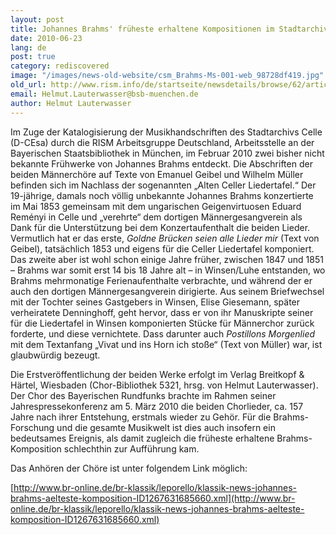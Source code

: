 ```yaml
---
layout: post
title: Johannes Brahms' früheste erhaltene Kompositionen im Stadtarchiv Celle entdeckt
date: 2010-06-23
lang: de
post: true
category: rediscovered
image: "/images/news-old-website/csm_Brahms-Ms-001-web_98728df419.jpg"
old_url: http://www.rism.info/de/startseite/newsdetails/browse/62/article/64/two-previously-unknown-works-by-johannes-brahms-discovered.html
email: Helmut.Lauterwasser@bsb-muenchen.de
author: Helmut Lauterwasser
---
```



Im Zuge der Katalogisierung der Musikhandschriften des Stadtarchivs Celle (D-CEsa) durch die RISM Arbeitsgruppe Deutschland, Arbeitsstelle an der Bayerischen Staatsbibliothek in München, im Februar 2010 zwei bisher nicht bekannte Frühwerke von Johannes Brahms entdeckt. Die Abschriften der beiden Männerchöre auf Texte von Emanuel Geibel und Wilhelm Müller befinden sich im Nachlass der sogenannten „Alten Celler Liedertafel.“ Der 19-jährige, damals noch völlig unbekannte Johannes Brahms konzertierte im Mai 1853 gemeinsam mit dem ungarischen Geigenvirtuosen Eduard Reményi in Celle und „verehrte“ dem dortigen Männergesangverein als Dank für die Unterstützung bei dem Konzertaufenthalt die beiden Lieder. Vermutlich hat er das erste, _Goldne Brücken seien alle Lieder mir_ (Text von Geibel), tatsächlich 1853 und eigens für die Celler Liedertafel komponiert. Das zweite aber ist wohl schon einige Jahre früher, zwischen 1847 und 1851 – Brahms war somit erst 14 bis 18 Jahre alt – in Winsen/Luhe entstanden, wo Brahms mehrmonatige Ferienaufenthalte verbrachte, und während der er auch den dortigen Männergesangverein dirigierte. Aus seinem Briefwechsel mit der Tochter seines Gastgebers in Winsen, Elise Giesemann, später verheiratete Denninghoff, geht hervor, dass er von ihr Manuskripte seiner für die Liedertafel in Winsen komponierten Stücke für Männerchor zurück forderte, und diese vernichtete. Dass darunter auch _Postillons Morgenlied_ mit dem Textanfang „Vivat und ins Horn ich stoße“ (Text von Müller) war, ist glaubwürdig bezeugt.

Die Erstveröffentlichung der beiden Werke erfolgt im Verlag Breitkopf & Härtel, Wiesbaden (Chor-Bibliothek 5321, hrsg. von Helmut Lauterwasser). Der Chor des Bayerischen Rundfunks brachte im Rahmen seiner Jahrespressekonferenz am 5. März 2010 die beiden Chorlieder, ca. 157 Jahre nach ihrer Entstehung, erstmals wieder zu Gehör. Für die Brahms-Forschung und die gesamte Musikwelt ist dies auch insofern ein bedeutsames Ereignis, als damit zugleich die früheste erhaltene Brahms-Komposition schlechthin zur Aufführung kam.

Das Anhören der Chöre ist unter folgendem Link möglich:

[http://www.br-online.de/br-klassik/leporello/klassik-news-johannes-brahms-aelteste-komposition-ID1267631685660.xml](http://www.br-online.de/br-klassik/leporello/klassik-news-johannes-brahms-aelteste-komposition-ID1267631685660.xml)